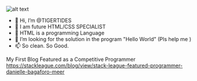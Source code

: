 ![alt text](https://www.codewars.com/users/TIGERTIDES/badges/large)

- 👋 Hi, I’m @TIGERTIDES
- 👀 I am future HTML/CSS SPECIALIST
- 🌱 HTML is a programming Language
- 💞️ I’m looking for the solution in the program "Hello World" (Pls help me )
- 📫 So clean. So Good.


My First Blog Featured as a Competitive Programmer 
https://stackleague.com/blog/view/stack-league-featured-programmer-danielle-bagaforo-meer
<!---
TIGERTIDES/TIGERTIDES is a ✨ special ✨ repository because its `README.md` (this file) appears on your GitHub profile.
You can click the Preview link to take a look at your changes.

--->
